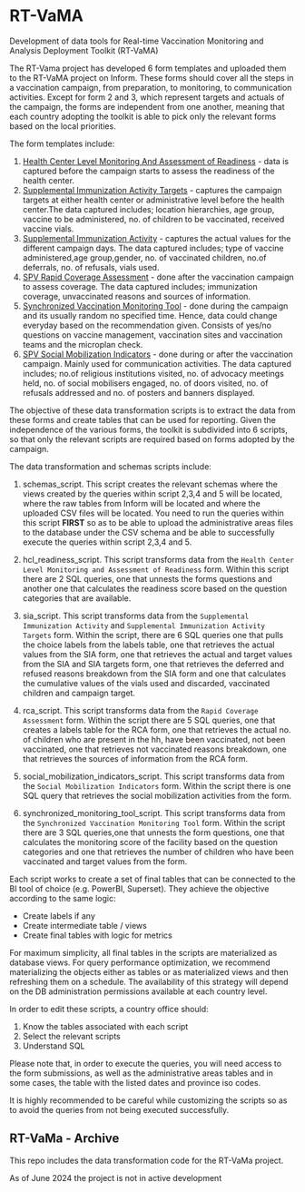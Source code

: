 # RT-VaMA
Development of data tools for Real-time Vaccination Monitoring and Analysis Deployment Toolkit (RT-VaMA)

The RT-Vama project has developed 6 form templates and uploaded them to the RT-VaMA project on Inform. These forms should cover all the steps in a vaccination campaign, from preparation, to monitoring, to communication activities. Except for form 2 and 3, which represent targets and actuals of the campaign, the forms are independent from one another, meaning that each country adopting the toolkit is able to pick only the relevant forms based on the local priorities. 

The form templates include:

1. [Health Center Level Monitoring And Assessment of Readiness](https://docs.google.com/spreadsheets/d/1OxO4w6VWKYusa2OvKE2YJdzgCaD6KtUGDta1pDFqZKA/edit#gid=0) - data is captured before the campaign starts to assess the readiness of the health center.
2. [Supplemental Immunization Activity Targets](https://docs.google.com/spreadsheets/d/1pz_fTkwNVtyJKR5opKOUEFtMaUKbceTdhb2ustBF1Og/edit#gid=0) - captures the campaign targets at either health center or administrative level before the health center.The data captured includes; location hierarchies, age group, vaccine to be administered, no. of children to be vaccinated, received vaccine vials.
3. [Supplemental Immunization Activity](https://docs.google.com/spreadsheets/d/1nf6MieEE8eTnhfK5479qrtkjpAmOJ1NF/edit#gid=88380113) - captures the actual values for the different campaign days. The data captured includes; type of vaccine administered,age group,gender, no. of vaccinated children, no.of deferrals, no. of refusals, vials used.
4. [SPV Rapid Coverage Assessment](https://docs.google.com/spreadsheets/d/1SbFKz2o_fFTBStcAFKd_BsMswxyk6KCondzGk_MI72Q/edit#gid=0) - done after the vaccination campaign to assess coverage. The data captured includes; immunization coverage, unvaccinated reasons and sources of information.
5. [Synchronized Vaccination Monitoring Tool](https://docs.google.com/spreadsheets/d/1cKpTgs_zCiyt21JQPOHrVBlfHiA8-8ikoE-nS_RVnhM/edit#gid=0) - done during the campaign and its usually random no specified time. Hence, data could change everyday based on the recommendation given. Consists of yes/no questions on vaccine management, vaccination sites and vaccination teams and the microplan check.
6. [SPV Social Mobilization Indicators](https://docs.google.com/spreadsheets/d/1nv99rrBvXO_Bw5GqUBYEk5ycOIstp8hw2NHXwXuwrqs/edit#gid=0) - done during or after the vaccination campaign. Mainly used for communication activities. The data captured includes; no.of religious institutions visited, no. of advocacy meetings held, no. of social mobilisers engaged, no. of doors visited, no. of refusals addressed and no. of posters and banners displayed.

The objective of these data transformation scripts is to extract the data from these forms and create tables that can be used for reporting. Given the independence of the various forms, the toolkit is subdivided into 6 scripts, so that only the relevant scripts are required based on forms adopted by the campaign. 

The data transformation and schemas scripts include: 

1. schemas_script. This script creates the relevant schemas where the views created by the queries within script 2,3,4 and 5 will be located, where the raw tables from Inform will be located and where the uploaded CSV files will be located. You need to run the queries within this script **FIRST** so as to be able to upload the administrative areas files to the database under the CSV schema and be able to successfully execute the queries within script 2,3,4 and 5.
2. hcl_readiness_script. This script transforms data from the `Health Center Level Monitoring and Assessment of Readiness` form. Within this script there are 2 SQL queries, one that unnests the forms questions and another one that calculates the readiness score based on the question categories that are available.

2. sia_script. This script transforms data from the `Supplemental Immunization Activity` and `Supplemental Immunization Activity Targets` form. Within the script, there are 6 SQL queries one that pulls the choice labels from the labels table, one that retrieves the actual values from the SIA form, one that retrieves the actual and target values from the SIA and SIA targets form, one that retrieves the deferred and refused reasons breakdown from the SIA form and one that calculates the cumulative values of the vials used and discarded, vaccinated children and campaign target.

3. rca_script. This script transforms data from the `Rapid Coverage Assessment` form. Within the script there are 5 SQL queries, one that creates a labels table for the RCA form, one that retrieves the actual no. of children who are present in the hh, have been vaccinated, not been vaccinated, one that retrieves not vaccinated reasons breakdown, one that 
retrieves the sources of information from the RCA form.

4. social_mobilization_indicators_script. This script transforms data from the `Social Mobilization Indicators` form. Within the script there is one SQL query that retrieves the social mobilization activities from the form.

5. synchronized_monitoring_tool_script. This script transforms data from the `Synchronized Vaccination Monitoring Tool` form. Within the script there are 3 SQL queries,one that unnests the form questions, one that calculates the monitoring score of the facility based on the question categories and one that retrieves the number of children who have been vaccinated and target values from the form.

Each script works to create a set of final tables that can be connected to the BI tool of choice (e.g. PowerBI, Superset). They achieve the objective according to the same logic:
- Create labels if any
- Create intermediate table / views
- Create final tables with logic for metrics

For maximum simplicity, all final tables in the scripts are materialized as database views. For query performance optimization, we recommend materializing the objects either as tables or as materialized views and then refreshing them on a schedule. The availability of this strategy will depend on the DB administration permissions available at each country level. 

In order to edit these scripts, a country office should: 
1. Know the tables associated with each script
2. Select the relevant scripts
3. Understand SQL


Please note that, in order to execute the queries, you will need access to the form submissions, as well as the administrative areas tables and in some cases, the table with the listed dates and province iso codes.

It is highly recommended to be careful while customizing the scripts so as to avoid the queries from not being executed successfully.


## RT-VaMa - Archive

This repo includes the data transformation code for the RT-VaMa project. 

As of June 2024 the project is not in active development
